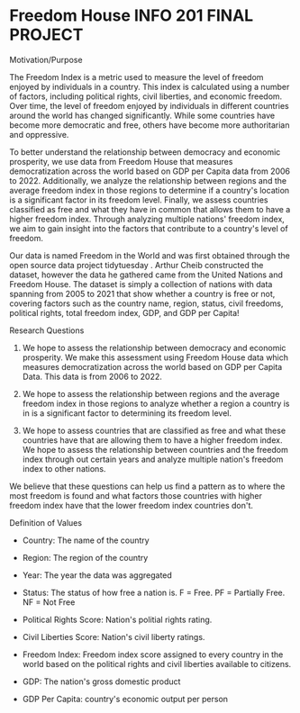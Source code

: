 # Freedom House INFO 201 FINAL PROJECT


Motivation/Purpose

The Freedom Index is a metric used to measure the level of freedom enjoyed by individuals in a country. This index is calculated using a number of factors, including political rights, civil liberties, and economic freedom. Over time, the level of freedom enjoyed by individuals in different countries around the world has changed significantly. While some countries have become more democratic and free, others have become more authoritarian and oppressive.

To better understand the relationship between democracy and economic prosperity, we use data from Freedom House that measures democratization across the world based on GDP per Capita data from 2006 to 2022. Additionally, we analyze the relationship between regions and the average freedom index in those regions to determine if a country's location is a significant factor in its freedom level. Finally, we assess countries classified as free and what they have in common that allows them to have a higher freedom index. Through analyzing multiple nations' freedom index, we aim to gain insight into the factors that contribute to a country's level of freedom.


Our data is named Freedom in the World and was first obtained through the open source data project tidytuesday . Arthur Cheib constructed the dataset, however the data he gathered came from the United Nations and Freedom House. The dataset is simply a collection of nations with data spanning from 2005 to 2021 that show whether a country is free or not, covering factors such as the country name, region, status, civil freedoms, political rights, total freedom index, GDP, and GDP per Capita!

Research Questions

1) We hope to assess the relationship between democracy and economic prosperity. We make this assessment using Freedom House data which measures democratization across the world based on GDP per Capita Data. This data is from 2006 to 2022.

2) We hope to assess the relationship between regions and the average freedom index in those regions to analyze whether a region a country is in is a significant factor to determining its freedom level.

3) We hope to assess countries that are classified as free and what these countries have that are allowing them to have a higher freedom index. We hope to assess the relationship between countries and the freedom index through out certain years and analyze multiple nation's freedom index to other nations.

We believe that these questions can help us find a pattern as to where the most freedom is found and what factors those countries with higher freedom index have that the lower freedom index countries don't.

Definition of Values

- Country: The name of the country

- Region: The region of the country

- Year: The year the data was aggregated

- Status: The status of how free a nation is. F = Free. PF = Partially Free. NF = Not Free

- Political Rights Score: Nation's politial rights rating.

- Civil Liberties Score: Nation's civil liberty ratings.

- Freedom Index: Freedom index score assigned to every country in the world based on the political rights and civil liberties available to citizens.

- GDP: The nation's gross domestic product

- GDP Per Capita: country's economic output per person
